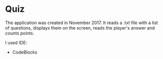 # Quiz

The application was created in November 2017. It reads a .txt file with a list of questions, displays them on the screen, reads the player's answer and counts points.

I used IDE:
- CodeBlocks
